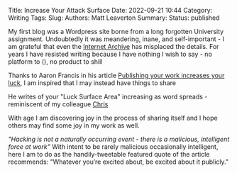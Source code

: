 Title: Increase Your Attack Surface
Date: 2022-09-21 10:44
Category: Writing
Tags:
Slug:
Authors: Matt Leaverton
Summary:
Status: published

My first blog was a Wordpress site borne from a long forgotten University assignment. Undoubtedly it was meandering, inane,
and self-important - I am grateful that even the [Internet Archive](https://archive.org/web) has misplaced the details. 
For years I have resisted writing because I have nothing I wish to say - no platform to (), no product to shill 

Thanks to Aaron Francis in his article [Publishing your work increases your luck](https://github.com/readme/guides/publishing-your-work),
I am inspired that I may instead have things to share


He writes of your "Luck Surface Area" increasing as word spreads - reminiscent of my colleague [Chris](https://us.artechhouse.com/Medical-Device-Cybersecurity-for-Engineers-and-Manufacturers-P2128.aspx)

With age I am discovering joy in the process of sharing itself and I hope others may find some joy in my work as well.

*"Hacking is not a naturally occurring event - there is a malicious, intelligent force at work"*
With intent to be rarely malicious occasionally intelligent, here I am to do as the handily-tweetable featured quote of the
article recommends: "Whatever you’re excited about, be excited about it publicly."

